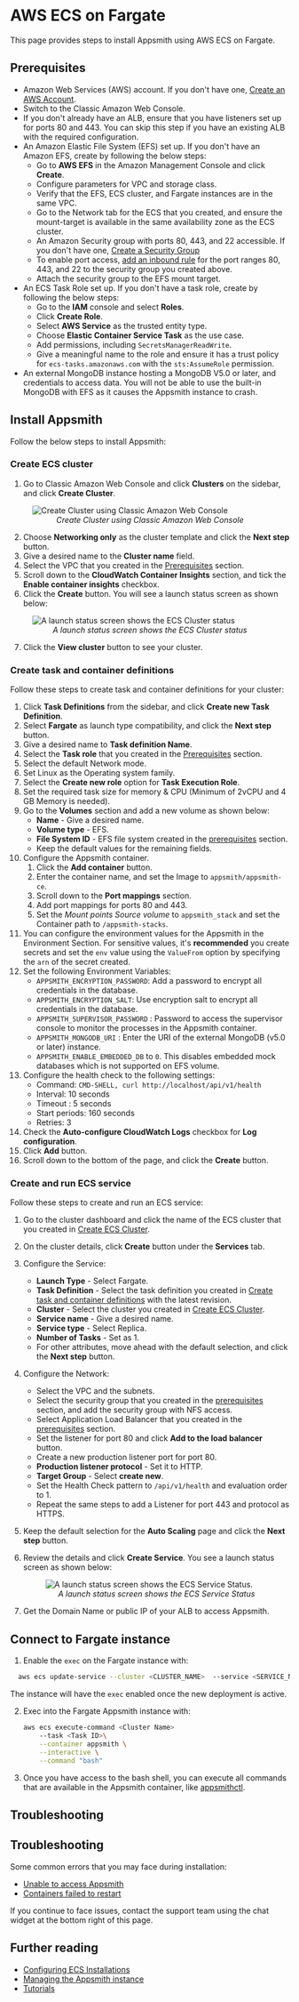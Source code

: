 # AWS ECS on Fargate

This page provides steps to install Appsmith using AWS ECS on Fargate.

## Prerequisites

* Amazon Web Services (AWS) account. If you don't have one, [Create an AWS Account](https://aws.amazon.com/premiumsupport/knowledge-center/create-and-activate-aws-account/).
* Switch to the Classic Amazon Web Console.
* If you don't already have an ALB, ensure that you have listeners set up for ports 80 and 443. You can skip this step if you have an existing ALB with the required configuration.
* An Amazon Elastic File System (EFS) set up. If you don't have an Amazon EFS, create by following the below steps:
    - Go to **AWS EFS** in the Amazon Management Console and click **Create**.
    - Configure parameters for VPC and storage class. 
    - Verify that the EFS, ECS cluster, and Fargate instances are in the same VPC.
    - Go to the Network tab for the ECS that you created, and ensure the mount-target is available in the same availability zone as the ECS cluster.
    - An Amazon Security group with ports 80, 443, and 22 accessible. If you don't have one, [Create a Security Group](https://docs.aws.amazon.com/AWSEC2/latest/UserGuide/working-with-security-groups.html#creating-security-group)
    - To enable port access, [add an inbound rule](https://docs.aws.amazon.com/AWSEC2/latest/UserGuide/working-with-security-groups.html#adding-security-group-rule) for the port ranges 80, 443, and 22 to the security group you created above.
    - Attach the security group to the EFS mount target.
* An ECS Task Role set up. If you don't have a task role, create by following the below steps:
    - Go to the **IAM** console and select **Roles**.
    - Click **Create Role**.
    - Select **AWS Service** as the trusted entity type.
    - Choose **Elastic Container Service Task** as the use case.
    - Add permissions, including `SecretsManagerReadWrite`.
    - Give a meaningful name to the role and ensure it has a trust policy for `ecs-tasks.amazonaws.com` with the `sts:AssumeRole` permission.
* An external MongoDB instance hosting a MongoDB V5.0 or later, and credentials to access data. You will not be able to use the built-in MongoDB with EFS as it causes the Appsmith instance to crash.

## Install Appsmith
Follow the below steps to install Appsmith:

### Create ECS cluster

1. Go to Classic Amazon Web Console and click **Clusters** on the sidebar, and click **Create Cluster**.
  <figure>
    <img src="/img/aws-ecs-ec2-classic-web-console.png" style={{width: "100%", height: "auto"}} alt="Create Cluster using Classic Amazon Web Console" />
    <figcaption align="center"><i>Create Cluster using Classic Amazon Web Console</i></figcaption>
 </figure>

2. Choose **Networking only** as the cluster template and click the **Next step** button.
3. Give a desired name to the **Cluster name** field.
4. Select the VPC that you created in the [Prerequisites](#prerequisites) section.
5. Scroll down to the **CloudWatch Container Insights** section, and tick the **Enable container insights** checkbox.
6. Click the **Create** button. You will see a launch status screen as shown below:

 <figure>
    <img src="/img/aws_ecs_ec2_create_cluster_status.png" style={{width: "100%", height: "auto"}} alt="A launch status screen shows the ECS Cluster status" />
    <figcaption align="center"><i>A launch status screen shows the ECS Cluster status</i></figcaption>
 </figure>

7. Click the **View cluster** button to see your cluster.

### Create task and container definitions

Follow these steps to create task and container definitions for your cluster:

1. Click **Task Definitions** from the sidebar, and click **Create new Task Definition**.
2. Select **Fargate** as launch type compatibility, and click the **Next step** button.
3. Give a desired name to **Task definition Name**.
4. Select the **Task role** that you created in the [Prerequisites](#prerequisites) section.
5. Select the default Network mode.
6. Set Linux as the Operating system family.
7. Select the **Create new role** option for **Task Execution Role**.
8. Set the required task size for memory & CPU (Minimum of 2vCPU and 4 GB Memory is needed).
9. Go to the **Volumes** section and add a new volume as shown below:
    * **Name** - Give a desired name.
    * **Volume type** - EFS.
    * **File System ID** - EFS file system created in the [prerequisites](#prerequisites) section. 
    * Keep the default values for the remaining fields.
10. Configure the Appsmith container.
    1. Click the **Add container** button.
    2. Enter the container name, and set the Image to `appsmith/appsmith-ce`.
    3. Scroll down to the **Port mappings** section.
    4. Add port mappings for ports 80 and 443.
    4. Set the _Mount points Source volume_ to `appsmith_stack` and set the Container path to `/appsmith-stacks`.
11. You can configure the environment values for the Appsmith in the Environment Section. For sensitive values, it's **recommended** you create secrets and set the `env` value using the `ValueFrom` option by specifying the `arn` of the secret created.
12. Set the following Environment Variables:
    - `APPSMITH_ENCRYPTION_PASSWORD`: Add a password to encrypt all credentials in the database.
    - `APPSMITH_ENCRYPTION_SALT`: Use encryption salt to encrypt all credentials in the database.
    - `APPSMITH_SUPERVISOR_PASSWORD` : Password to access the supervisor console to monitor the processes in the Appsmith container.
    - `APPSMITH_MONGODB_URI` : Enter the URI of the external MongoDB (v5.0 or later) instance.
    - `APPSMITH_ENABLE_EMBEDDED_DB` to `0`. This disables embedded mock databases which is not supported on EFS volume.
13. Configure the health check to the following settings:
    - Command: `CMD-SHELL, curl http://localhost/api/v1/health`
    - Interval: 10 seconds
    - Timeout : 5 seconds
    - Start periods: 160 seconds
    - Retries: 3
14. Check the **Auto-configure CloudWatch Logs** checkbox for **Log configuration**.
15. Click **Add** button.
16. Scroll down to the bottom of the page, and click the **Create** button.

### Create and run ECS service

Follow these steps to create and run an ECS service:

1.  Go to the cluster dashboard and click the name of the ECS cluster that you created in [Create ECS Cluster](#create-ecs-cluster).
2. On the cluster details, click **Create** button under the **Services** tab.
3. Configure the Service:
    * **Launch Type** - Select Fargate.
    * **Task Definition** - Select the task definition you created in [Create task and container definitions](#create-task-and-container-definitions) with the latest revision.
    * **Cluster** - Select the cluster you created in [Create ECS Cluster](#create-ecs-cluster).
    * **Service name** - Give a desired name.
    * **Service type** - Select Replica.
    * **Number of Tasks** - Set as 1.
    * For other attributes, move ahead with the default selection, and click the **Next step** button.
4. Configure the Network:
    * Select the VPC and the subnets.
    * Select the security group that you created in the [prerequisites](#prerequisites) section, and add the security group with NFS access.
    * Select Application Load Balancer that you created in the [prerequisites](#prerequisites) section.
    * Set the listener for port 80 and click **Add to the load balancer** button.
    * Create a new production listener port for port 80.
    * **Production listener protocol** - Set it to HTTP.
    * **Target Group** - Select **create new**.
    * Set the Health Check pattern to `/api/v1/health` and evaluation order to 1.
    * Repeat the same steps to add a Listener for port 443 and protocol as HTTPS.
5. Keep the default selection for the **Auto Scaling** page and click the **Next step** button.
6. Review the details and click **Create Service**. You see a launch status screen as shown below:

    <figure>
    <img src="/img/aws_ecs_ec2_create_ecs_service_status.png" style={{width: "100%", height: "auto"}} alt="A launch status screen shows the ECS Service Status." />
    <figcaption align="center"><i>A launch status screen shows the ECS Service Status</i></figcaption>
    </figure>

7. Get the Domain Name or public IP of your ALB to access Appsmith.

## Connect to Fargate instance

1. Enable the `exec` on the Fargate instance with:

  ```bash
    aws ecs update-service --cluster <CLUSTER_NAME>  --service <SERVICE_NAME> --region <REGION> --enable-execute-command --force-new-deployment
  ``` 
The instance will have the `exec` enabled once the new deployment is active.

2. Exec into the Fargate Appsmith instance with:
    ```bash
    aws ecs execute-command <Cluster Name>
        --task <Task ID>\
        --container appsmith \
        --interactive \
        --command "bash"
    ```
3. Once you have access to the bash shell, you can execute all commands that are available in the Appsmith container, like [appsmithctl](/getting-started/setup/instance-management/appsmithctl).

## Troubleshooting

## Troubleshooting

Some common errors that you may face during installation:

- [Unable to access Appsmith](/help-and-support/troubleshooting-guide/deployment-errors#unable-to-access-appsmith)
- [Containers failed to restart](/help-and-support/troubleshooting-guide/deployment-errors#containers-failed-to-start)

If you continue to face issues, contact the support team using the chat widget at the bottom right of this page.

## Further reading

* [Configuring ECS Installations](/getting-started/setup/instance-configuration#configure-ecs-installations)
* [Managing the Appsmith instance](/getting-started/setup/instance-management/)
* [Tutorials](/getting-started/tutorials/)

